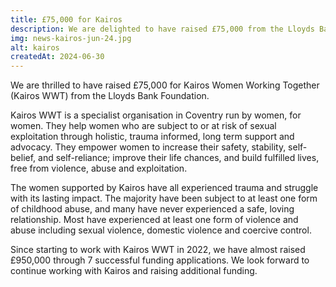 ```yaml
---
title: £75,000 for Kairos
description: We are delighted to have raised £75,000 from the Lloyds Bank Foundation to support women in Coventry who have experienced sexual exploition, violence and abuse.
img: news-kairos-jun-24.jpg
alt: kairos
createdAt: 2024-06-30
---
```


We are thrilled to have raised £75,000 for Kairos Women Working Together (Kairos WWT) from the Lloyds Bank Foundation.

Kairos WWT is a specialist organisation in Coventry run by women, for women. They help women who are subject to or at risk of sexual exploitation through holistic, trauma informed, long term support and advocacy. They empower women to increase their safety, stability, self-belief, and self-reliance; improve their life chances, and build fulfilled lives, free from violence, abuse and exploitation. 

The women supported by Kairos have all experienced trauma and struggle with its lasting impact. The majority have been subject to at least one form of childhood abuse, and many have never experienced a safe, loving relationship. Most have experienced at least one form of violence and abuse including sexual violence, domestic violence and coercive control.

Since starting to work with Kairos WWT in 2022, we have almost raised £950,000 through 7 successful funding applications. We look forward to continue working with Kairos and raising additional funding. 
